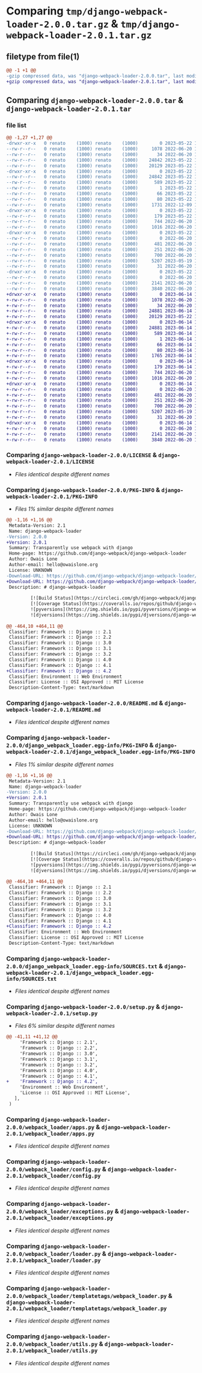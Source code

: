 # Comparing `tmp/django-webpack-loader-2.0.0.tar.gz` & `tmp/django-webpack-loader-2.0.1.tar.gz`

## filetype from file(1)

```diff
@@ -1 +1 @@
-gzip compressed data, was "django-webpack-loader-2.0.0.tar", last modified: Mon May 22 12:26:10 2023, max compression
+gzip compressed data, was "django-webpack-loader-2.0.1.tar", last modified: Wed Jun 14 12:12:58 2023, max compression
```

## Comparing `django-webpack-loader-2.0.0.tar` & `django-webpack-loader-2.0.1.tar`

### file list

```diff
@@ -1,27 +1,27 @@
-drwxr-xr-x   0 renato    (1000) renato    (1000)        0 2023-05-22 12:26:10.895145 django-webpack-loader-2.0.0/
--rw-r--r--   0 renato    (1000) renato    (1000)     1078 2022-06-20 14:57:36.000000 django-webpack-loader-2.0.0/LICENSE
--rw-r--r--   0 renato    (1000) renato    (1000)       34 2022-06-20 14:57:36.000000 django-webpack-loader-2.0.0/MANIFEST.in
--rw-r--r--   0 renato    (1000) renato    (1000)    24842 2023-05-22 12:26:10.895145 django-webpack-loader-2.0.0/PKG-INFO
--rw-r--r--   0 renato    (1000) renato    (1000)    20129 2023-05-22 12:03:11.000000 django-webpack-loader-2.0.0/README.md
-drwxr-xr-x   0 renato    (1000) renato    (1000)        0 2023-05-22 12:26:10.895145 django-webpack-loader-2.0.0/django_webpack_loader.egg-info/
--rw-r--r--   0 renato    (1000) renato    (1000)    24842 2023-05-22 12:26:10.000000 django-webpack-loader-2.0.0/django_webpack_loader.egg-info/PKG-INFO
--rw-r--r--   0 renato    (1000) renato    (1000)      589 2023-05-22 12:26:10.000000 django-webpack-loader-2.0.0/django_webpack_loader.egg-info/SOURCES.txt
--rw-r--r--   0 renato    (1000) renato    (1000)        1 2023-05-22 12:26:10.000000 django-webpack-loader-2.0.0/django_webpack_loader.egg-info/dependency_links.txt
--rw-r--r--   0 renato    (1000) renato    (1000)       66 2023-05-22 12:26:10.000000 django-webpack-loader-2.0.0/django_webpack_loader.egg-info/top_level.txt
--rw-r--r--   0 renato    (1000) renato    (1000)       80 2023-05-22 12:26:10.895145 django-webpack-loader-2.0.0/setup.cfg
--rw-r--r--   0 renato    (1000) renato    (1000)     1731 2022-12-09 12:03:45.000000 django-webpack-loader-2.0.0/setup.py
-drwxr-xr-x   0 renato    (1000) renato    (1000)        0 2023-05-22 12:26:10.895145 django-webpack-loader-2.0.0/webpack_loader/
--rw-r--r--   0 renato    (1000) renato    (1000)      179 2023-05-22 12:03:11.000000 django-webpack-loader-2.0.0/webpack_loader/__init__.py
--rw-r--r--   0 renato    (1000) renato    (1000)      744 2022-06-20 14:57:36.000000 django-webpack-loader-2.0.0/webpack_loader/apps.py
--rw-r--r--   0 renato    (1000) renato    (1000)     1016 2022-06-20 14:57:36.000000 django-webpack-loader-2.0.0/webpack_loader/config.py
-drwxr-xr-x   0 renato    (1000) renato    (1000)        0 2023-05-22 12:26:10.895145 django-webpack-loader-2.0.0/webpack_loader/contrib/
--rw-r--r--   0 renato    (1000) renato    (1000)        0 2022-06-20 14:57:36.000000 django-webpack-loader-2.0.0/webpack_loader/contrib/__init__.py
--rw-r--r--   0 renato    (1000) renato    (1000)      481 2022-06-20 14:57:36.000000 django-webpack-loader-2.0.0/webpack_loader/contrib/jinja2ext.py
--rw-r--r--   0 renato    (1000) renato    (1000)      251 2022-06-20 14:57:36.000000 django-webpack-loader-2.0.0/webpack_loader/errors.py
--rw-r--r--   0 renato    (1000) renato    (1000)      700 2022-06-20 14:57:36.000000 django-webpack-loader-2.0.0/webpack_loader/exceptions.py
--rw-r--r--   0 renato    (1000) renato    (1000)     5207 2023-05-19 19:41:04.000000 django-webpack-loader-2.0.0/webpack_loader/loader.py
--rw-r--r--   0 renato    (1000) renato    (1000)       31 2022-06-20 14:57:36.000000 django-webpack-loader-2.0.0/webpack_loader/signals.py
-drwxr-xr-x   0 renato    (1000) renato    (1000)        0 2023-05-22 12:26:10.895145 django-webpack-loader-2.0.0/webpack_loader/templatetags/
--rw-r--r--   0 renato    (1000) renato    (1000)        0 2022-06-20 14:57:36.000000 django-webpack-loader-2.0.0/webpack_loader/templatetags/__init__.py
--rw-r--r--   0 renato    (1000) renato    (1000)     2141 2022-06-20 14:57:36.000000 django-webpack-loader-2.0.0/webpack_loader/templatetags/webpack_loader.py
--rw-r--r--   0 renato    (1000) renato    (1000)     3840 2022-06-20 14:57:36.000000 django-webpack-loader-2.0.0/webpack_loader/utils.py
+drwxr-xr-x   0 renato    (1000) renato    (1000)        0 2023-06-14 12:12:58.216772 django-webpack-loader-2.0.1/
+-rw-r--r--   0 renato    (1000) renato    (1000)     1078 2022-06-20 14:57:36.000000 django-webpack-loader-2.0.1/LICENSE
+-rw-r--r--   0 renato    (1000) renato    (1000)       34 2022-06-20 14:57:36.000000 django-webpack-loader-2.0.1/MANIFEST.in
+-rw-r--r--   0 renato    (1000) renato    (1000)    24881 2023-06-14 12:12:58.216772 django-webpack-loader-2.0.1/PKG-INFO
+-rw-r--r--   0 renato    (1000) renato    (1000)    20129 2023-05-22 12:03:11.000000 django-webpack-loader-2.0.1/README.md
+drwxr-xr-x   0 renato    (1000) renato    (1000)        0 2023-06-14 12:12:58.216772 django-webpack-loader-2.0.1/django_webpack_loader.egg-info/
+-rw-r--r--   0 renato    (1000) renato    (1000)    24881 2023-06-14 12:12:58.000000 django-webpack-loader-2.0.1/django_webpack_loader.egg-info/PKG-INFO
+-rw-r--r--   0 renato    (1000) renato    (1000)      589 2023-06-14 12:12:58.000000 django-webpack-loader-2.0.1/django_webpack_loader.egg-info/SOURCES.txt
+-rw-r--r--   0 renato    (1000) renato    (1000)        1 2023-06-14 12:12:58.000000 django-webpack-loader-2.0.1/django_webpack_loader.egg-info/dependency_links.txt
+-rw-r--r--   0 renato    (1000) renato    (1000)       66 2023-06-14 12:12:58.000000 django-webpack-loader-2.0.1/django_webpack_loader.egg-info/top_level.txt
+-rw-r--r--   0 renato    (1000) renato    (1000)       80 2023-06-14 12:12:58.216772 django-webpack-loader-2.0.1/setup.cfg
+-rw-r--r--   0 renato    (1000) renato    (1000)     1765 2023-06-14 12:02:46.000000 django-webpack-loader-2.0.1/setup.py
+drwxr-xr-x   0 renato    (1000) renato    (1000)        0 2023-06-14 12:12:58.216772 django-webpack-loader-2.0.1/webpack_loader/
+-rw-r--r--   0 renato    (1000) renato    (1000)      179 2023-06-14 12:08:36.000000 django-webpack-loader-2.0.1/webpack_loader/__init__.py
+-rw-r--r--   0 renato    (1000) renato    (1000)      744 2022-06-20 14:57:36.000000 django-webpack-loader-2.0.1/webpack_loader/apps.py
+-rw-r--r--   0 renato    (1000) renato    (1000)     1016 2022-06-20 14:57:36.000000 django-webpack-loader-2.0.1/webpack_loader/config.py
+drwxr-xr-x   0 renato    (1000) renato    (1000)        0 2023-06-14 12:12:58.216772 django-webpack-loader-2.0.1/webpack_loader/contrib/
+-rw-r--r--   0 renato    (1000) renato    (1000)        0 2022-06-20 14:57:36.000000 django-webpack-loader-2.0.1/webpack_loader/contrib/__init__.py
+-rw-r--r--   0 renato    (1000) renato    (1000)      481 2022-06-20 14:57:36.000000 django-webpack-loader-2.0.1/webpack_loader/contrib/jinja2ext.py
+-rw-r--r--   0 renato    (1000) renato    (1000)      251 2022-06-20 14:57:36.000000 django-webpack-loader-2.0.1/webpack_loader/errors.py
+-rw-r--r--   0 renato    (1000) renato    (1000)      700 2022-06-20 14:57:36.000000 django-webpack-loader-2.0.1/webpack_loader/exceptions.py
+-rw-r--r--   0 renato    (1000) renato    (1000)     5207 2023-05-19 19:41:04.000000 django-webpack-loader-2.0.1/webpack_loader/loader.py
+-rw-r--r--   0 renato    (1000) renato    (1000)       31 2022-06-20 14:57:36.000000 django-webpack-loader-2.0.1/webpack_loader/signals.py
+drwxr-xr-x   0 renato    (1000) renato    (1000)        0 2023-06-14 12:12:58.216772 django-webpack-loader-2.0.1/webpack_loader/templatetags/
+-rw-r--r--   0 renato    (1000) renato    (1000)        0 2022-06-20 14:57:36.000000 django-webpack-loader-2.0.1/webpack_loader/templatetags/__init__.py
+-rw-r--r--   0 renato    (1000) renato    (1000)     2141 2022-06-20 14:57:36.000000 django-webpack-loader-2.0.1/webpack_loader/templatetags/webpack_loader.py
+-rw-r--r--   0 renato    (1000) renato    (1000)     3840 2022-06-20 14:57:36.000000 django-webpack-loader-2.0.1/webpack_loader/utils.py
```

### Comparing `django-webpack-loader-2.0.0/LICENSE` & `django-webpack-loader-2.0.1/LICENSE`

 * *Files identical despite different names*

### Comparing `django-webpack-loader-2.0.0/PKG-INFO` & `django-webpack-loader-2.0.1/PKG-INFO`

 * *Files 1% similar despite different names*

```diff
@@ -1,16 +1,16 @@
 Metadata-Version: 2.1
 Name: django-webpack-loader
-Version: 2.0.0
+Version: 2.0.1
 Summary: Transparently use webpack with django
 Home-page: https://github.com/django-webpack/django-webpack-loader
 Author: Owais Lone
 Author-email: hello@owaislone.org
 License: UNKNOWN
-Download-URL: https://github.com/django-webpack/django-webpack-loader/tarball/2.0.0
+Download-URL: https://github.com/django-webpack/django-webpack-loader/tarball/2.0.1
 Description: # django-webpack-loader
         
         [![Build Status](https://circleci.com/gh/django-webpack/django-webpack-loader/tree/master.svg?style=svg)](https://circleci.com/gh/django-webpack/django-webpack-loader/tree/master)
         [![Coverage Status](https://coveralls.io/repos/github/django-webpack/django-webpack-loader/badge.svg?branch=master)](https://coveralls.io/github/django-webpack/django-webpack-loader?branch=master)
         ![pyversions](https://img.shields.io/pypi/pyversions/django-webpack-loader)
         ![djversions](https://img.shields.io/pypi/djversions/django-webpack-loader)
         
@@ -464,10 +464,11 @@
 Classifier: Framework :: Django :: 2.1
 Classifier: Framework :: Django :: 2.2
 Classifier: Framework :: Django :: 3.0
 Classifier: Framework :: Django :: 3.1
 Classifier: Framework :: Django :: 3.2
 Classifier: Framework :: Django :: 4.0
 Classifier: Framework :: Django :: 4.1
+Classifier: Framework :: Django :: 4.2
 Classifier: Environment :: Web Environment
 Classifier: License :: OSI Approved :: MIT License
 Description-Content-Type: text/markdown
```

### Comparing `django-webpack-loader-2.0.0/README.md` & `django-webpack-loader-2.0.1/README.md`

 * *Files identical despite different names*

### Comparing `django-webpack-loader-2.0.0/django_webpack_loader.egg-info/PKG-INFO` & `django-webpack-loader-2.0.1/django_webpack_loader.egg-info/PKG-INFO`

 * *Files 1% similar despite different names*

```diff
@@ -1,16 +1,16 @@
 Metadata-Version: 2.1
 Name: django-webpack-loader
-Version: 2.0.0
+Version: 2.0.1
 Summary: Transparently use webpack with django
 Home-page: https://github.com/django-webpack/django-webpack-loader
 Author: Owais Lone
 Author-email: hello@owaislone.org
 License: UNKNOWN
-Download-URL: https://github.com/django-webpack/django-webpack-loader/tarball/2.0.0
+Download-URL: https://github.com/django-webpack/django-webpack-loader/tarball/2.0.1
 Description: # django-webpack-loader
         
         [![Build Status](https://circleci.com/gh/django-webpack/django-webpack-loader/tree/master.svg?style=svg)](https://circleci.com/gh/django-webpack/django-webpack-loader/tree/master)
         [![Coverage Status](https://coveralls.io/repos/github/django-webpack/django-webpack-loader/badge.svg?branch=master)](https://coveralls.io/github/django-webpack/django-webpack-loader?branch=master)
         ![pyversions](https://img.shields.io/pypi/pyversions/django-webpack-loader)
         ![djversions](https://img.shields.io/pypi/djversions/django-webpack-loader)
         
@@ -464,10 +464,11 @@
 Classifier: Framework :: Django :: 2.1
 Classifier: Framework :: Django :: 2.2
 Classifier: Framework :: Django :: 3.0
 Classifier: Framework :: Django :: 3.1
 Classifier: Framework :: Django :: 3.2
 Classifier: Framework :: Django :: 4.0
 Classifier: Framework :: Django :: 4.1
+Classifier: Framework :: Django :: 4.2
 Classifier: Environment :: Web Environment
 Classifier: License :: OSI Approved :: MIT License
 Description-Content-Type: text/markdown
```

### Comparing `django-webpack-loader-2.0.0/django_webpack_loader.egg-info/SOURCES.txt` & `django-webpack-loader-2.0.1/django_webpack_loader.egg-info/SOURCES.txt`

 * *Files identical despite different names*

### Comparing `django-webpack-loader-2.0.0/setup.py` & `django-webpack-loader-2.0.1/setup.py`

 * *Files 6% similar despite different names*

```diff
@@ -41,11 +41,12 @@
     'Framework :: Django :: 2.1',
     'Framework :: Django :: 2.2',
     'Framework :: Django :: 3.0',
     'Framework :: Django :: 3.1',
     'Framework :: Django :: 3.2',
     'Framework :: Django :: 4.0',
     'Framework :: Django :: 4.1',
+    'Framework :: Django :: 4.2',
     'Environment :: Web Environment',
     'License :: OSI Approved :: MIT License',
   ],
 )
```

### Comparing `django-webpack-loader-2.0.0/webpack_loader/apps.py` & `django-webpack-loader-2.0.1/webpack_loader/apps.py`

 * *Files identical despite different names*

### Comparing `django-webpack-loader-2.0.0/webpack_loader/config.py` & `django-webpack-loader-2.0.1/webpack_loader/config.py`

 * *Files identical despite different names*

### Comparing `django-webpack-loader-2.0.0/webpack_loader/exceptions.py` & `django-webpack-loader-2.0.1/webpack_loader/exceptions.py`

 * *Files identical despite different names*

### Comparing `django-webpack-loader-2.0.0/webpack_loader/loader.py` & `django-webpack-loader-2.0.1/webpack_loader/loader.py`

 * *Files identical despite different names*

### Comparing `django-webpack-loader-2.0.0/webpack_loader/templatetags/webpack_loader.py` & `django-webpack-loader-2.0.1/webpack_loader/templatetags/webpack_loader.py`

 * *Files identical despite different names*

### Comparing `django-webpack-loader-2.0.0/webpack_loader/utils.py` & `django-webpack-loader-2.0.1/webpack_loader/utils.py`

 * *Files identical despite different names*

